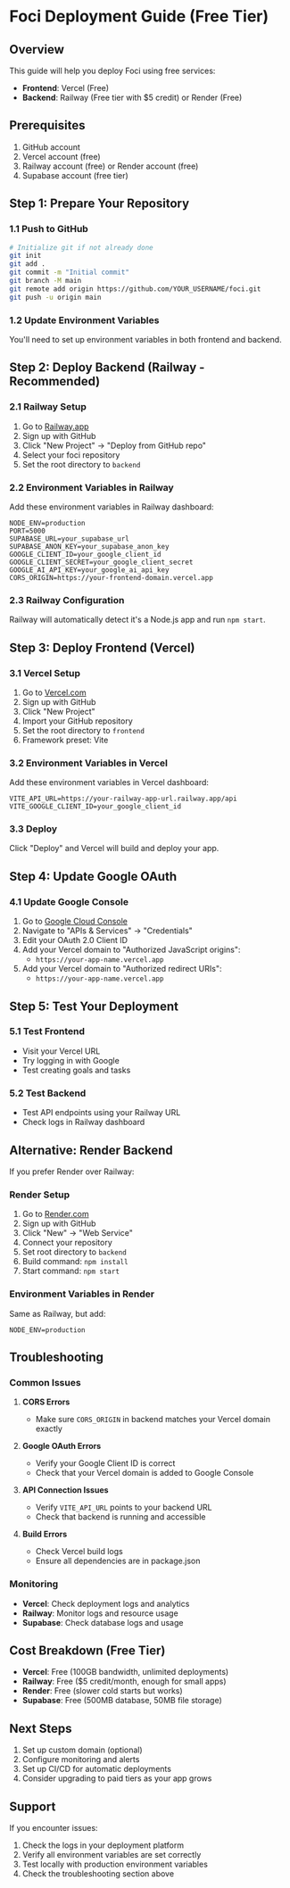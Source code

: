 # Foci Deployment Guide (Free Tier)

## Overview
This guide will help you deploy Foci using free services:
- **Frontend**: Vercel (Free)
- **Backend**: Railway (Free tier with $5 credit) or Render (Free)

## Prerequisites
1. GitHub account
2. Vercel account (free)
3. Railway account (free) or Render account (free)
4. Supabase account (free tier)

## Step 1: Prepare Your Repository

### 1.1 Push to GitHub
```bash
# Initialize git if not already done
git init
git add .
git commit -m "Initial commit"
git branch -M main
git remote add origin https://github.com/YOUR_USERNAME/foci.git
git push -u origin main
```

### 1.2 Update Environment Variables
You'll need to set up environment variables in both frontend and backend.

## Step 2: Deploy Backend (Railway - Recommended)

### 2.1 Railway Setup
1. Go to [Railway.app](https://railway.app)
2. Sign up with GitHub
3. Click "New Project" → "Deploy from GitHub repo"
4. Select your foci repository
5. Set the root directory to `backend`

### 2.2 Environment Variables in Railway
Add these environment variables in Railway dashboard:

```
NODE_ENV=production
PORT=5000
SUPABASE_URL=your_supabase_url
SUPABASE_ANON_KEY=your_supabase_anon_key
GOOGLE_CLIENT_ID=your_google_client_id
GOOGLE_CLIENT_SECRET=your_google_client_secret
GOOGLE_AI_API_KEY=your_google_ai_api_key
CORS_ORIGIN=https://your-frontend-domain.vercel.app
```

### 2.3 Railway Configuration
Railway will automatically detect it's a Node.js app and run `npm start`.

## Step 3: Deploy Frontend (Vercel)

### 3.1 Vercel Setup
1. Go to [Vercel.com](https://vercel.com)
2. Sign up with GitHub
3. Click "New Project"
4. Import your GitHub repository
5. Set the root directory to `frontend`
6. Framework preset: Vite

### 3.2 Environment Variables in Vercel
Add these environment variables in Vercel dashboard:

```
VITE_API_URL=https://your-railway-app-url.railway.app/api
VITE_GOOGLE_CLIENT_ID=your_google_client_id
```

### 3.3 Deploy
Click "Deploy" and Vercel will build and deploy your app.

## Step 4: Update Google OAuth

### 4.1 Update Google Console
1. Go to [Google Cloud Console](https://console.cloud.google.com)
2. Navigate to "APIs & Services" → "Credentials"
3. Edit your OAuth 2.0 Client ID
4. Add your Vercel domain to "Authorized JavaScript origins":
   - `https://your-app-name.vercel.app`
5. Add your Vercel domain to "Authorized redirect URIs":
   - `https://your-app-name.vercel.app`

## Step 5: Test Your Deployment

### 5.1 Test Frontend
- Visit your Vercel URL
- Try logging in with Google
- Test creating goals and tasks

### 5.2 Test Backend
- Test API endpoints using your Railway URL
- Check logs in Railway dashboard

## Alternative: Render Backend

If you prefer Render over Railway:

### Render Setup
1. Go to [Render.com](https://render.com)
2. Sign up with GitHub
3. Click "New" → "Web Service"
4. Connect your repository
5. Set root directory to `backend`
6. Build command: `npm install`
7. Start command: `npm start`

### Environment Variables in Render
Same as Railway, but add:
```
NODE_ENV=production
```

## Troubleshooting

### Common Issues

1. **CORS Errors**
   - Make sure `CORS_ORIGIN` in backend matches your Vercel domain exactly

2. **Google OAuth Errors**
   - Verify your Google Client ID is correct
   - Check that your Vercel domain is added to Google Console

3. **API Connection Issues**
   - Verify `VITE_API_URL` points to your backend URL
   - Check that backend is running and accessible

4. **Build Errors**
   - Check Vercel build logs
   - Ensure all dependencies are in package.json

### Monitoring
- **Vercel**: Check deployment logs and analytics
- **Railway**: Monitor logs and resource usage
- **Supabase**: Check database logs and usage

## Cost Breakdown (Free Tier)

- **Vercel**: Free (100GB bandwidth, unlimited deployments)
- **Railway**: Free ($5 credit/month, enough for small apps)
- **Render**: Free (slower cold starts but works)
- **Supabase**: Free (500MB database, 50MB file storage)

## Next Steps

1. Set up custom domain (optional)
2. Configure monitoring and alerts
3. Set up CI/CD for automatic deployments
4. Consider upgrading to paid tiers as your app grows

## Support

If you encounter issues:
1. Check the logs in your deployment platform
2. Verify all environment variables are set correctly
3. Test locally with production environment variables
4. Check the troubleshooting section above 